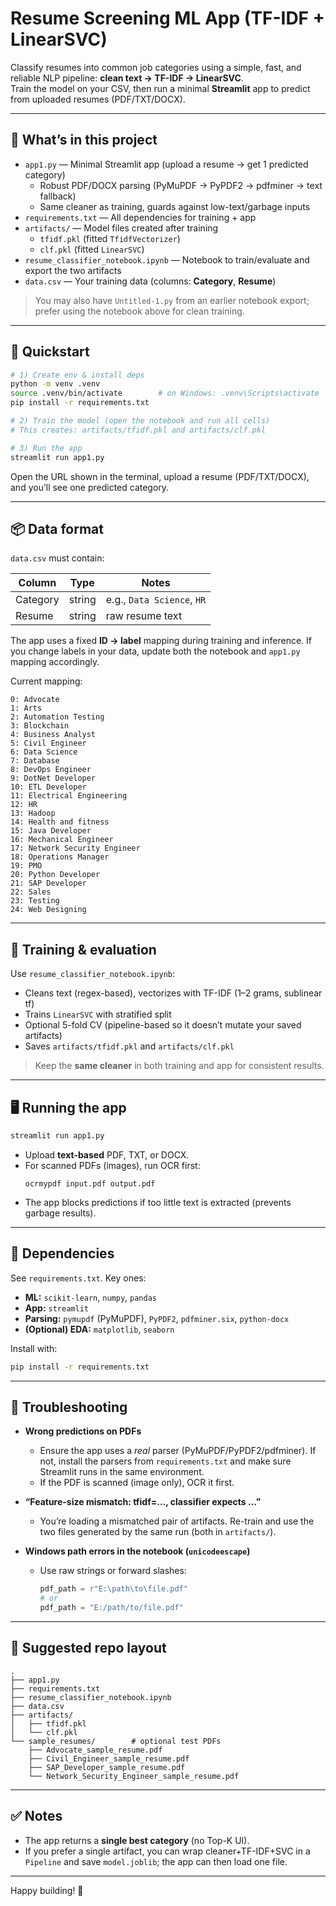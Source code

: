 # Resume Screening ML App (TF-IDF + LinearSVC)

Classify resumes into common job categories using a simple, fast, and reliable NLP pipeline:
**clean text → TF-IDF → LinearSVC**.  
Train the model on your CSV, then run a minimal **Streamlit** app to predict from uploaded resumes (PDF/TXT/DOCX).

---

## 🔧 What’s in this project

- `app1.py` — Minimal Streamlit app (upload a resume → get 1 predicted category)  
  - Robust PDF/DOCX parsing (PyMuPDF → PyPDF2 → pdfminer → text fallback)  
  - Same cleaner as training, guards against low-text/garbage inputs
- `requirements.txt` — All dependencies for training + app
- `artifacts/` — Model files created after training  
  - `tfidf.pkl` (fitted `TfidfVectorizer`)  
  - `clf.pkl` (fitted `LinearSVC`)
- `resume_classifier_notebook.ipynb` — Notebook to train/evaluate and export the two artifacts
- `data.csv` — Your training data (columns: **Category**, **Resume**)

> You may also have `Untitled-1.py` from an earlier notebook export; prefer using the notebook above for clean training.

---

## 🚀 Quickstart

```bash
# 1) Create env & install deps
python -m venv .venv
source .venv/bin/activate        # on Windows: .venv\Scripts\activate
pip install -r requirements.txt

# 2) Train the model (open the notebook and run all cells)
# This creates: artifacts/tfidf.pkl and artifacts/clf.pkl

# 3) Run the app
streamlit run app1.py
```

Open the URL shown in the terminal, upload a resume (PDF/TXT/DOCX), and you’ll see one predicted category.

---

## 📦 Data format

`data.csv` must contain:

| Column    | Type   | Notes                         |
|-----------|--------|-------------------------------|
| Category  | string | e.g., `Data Science`, `HR`    |
| Resume    | string | raw resume text               |

The app uses a fixed **ID → label** mapping during training and inference. If you change labels in your data, update both the notebook and `app1.py` mapping accordingly.

Current mapping:

```
0: Advocate
1: Arts
2: Automation Testing
3: Blockchain
4: Business Analyst
5: Civil Engineer
6: Data Science
7: Database
8: DevOps Engineer
9: DotNet Developer
10: ETL Developer
11: Electrical Engineering
12: HR
13: Hadoop
14: Health and fitness
15: Java Developer
16: Mechanical Engineer
17: Network Security Engineer
18: Operations Manager
19: PMO
20: Python Developer
21: SAP Developer
22: Sales
23: Testing
24: Web Designing
```

---

## 🧪 Training & evaluation

Use `resume_classifier_notebook.ipynb`:

- Cleans text (regex-based), vectorizes with TF-IDF (1–2 grams, sublinear tf)
- Trains `LinearSVC` with stratified split
- Optional 5-fold CV (pipeline-based so it doesn’t mutate your saved artifacts)
- Saves `artifacts/tfidf.pkl` and `artifacts/clf.pkl`

> Keep the **same cleaner** in both training and app for consistent results.

---

## 🖥️ Running the app

```bash
streamlit run app1.py
```

- Upload **text-based** PDF, TXT, or DOCX.  
- For scanned PDFs (images), run OCR first:
  ```
  ocrmypdf input.pdf output.pdf
  ```
- The app blocks predictions if too little text is extracted (prevents garbage results).

---

## 🧰 Dependencies

See `requirements.txt`. Key ones:

- **ML:** `scikit-learn`, `numpy`, `pandas`
- **App:** `streamlit`
- **Parsing:** `pymupdf` (PyMuPDF), `PyPDF2`, `pdfminer.six`, `python-docx`
- **(Optional) EDA:** `matplotlib`, `seaborn`

Install with:
```bash
pip install -r requirements.txt
```

---

## 🐛 Troubleshooting

- **Wrong predictions on PDFs**
  - Ensure the app uses a *real* parser (PyMuPDF/PyPDF2/pdfminer). If not, install the parsers from `requirements.txt` and make sure Streamlit runs in the same environment.
  - If the PDF is scanned (image only), OCR it first.

- **“Feature-size mismatch: tfidf=…, classifier expects …”**
  - You’re loading a mismatched pair of artifacts. Re-train and use the two files generated by the same run (both in `artifacts/`).

- **Windows path errors in the notebook (`unicodeescape`)**
  - Use raw strings or forward slashes:
    ```python
    pdf_path = r"E:\path\to\file.pdf"
    # or
    pdf_path = "E:/path/to/file.pdf"
    ```

---

## 📁 Suggested repo layout

```
.
├── app1.py
├── requirements.txt
├── resume_classifier_notebook.ipynb
├── data.csv
├── artifacts/
│   ├── tfidf.pkl
│   └── clf.pkl
└── sample_resumes/        # optional test PDFs
    ├── Advocate_sample_resume.pdf
    ├── Civil_Engineer_sample_resume.pdf
    ├── SAP_Developer_sample_resume.pdf
    └── Network_Security_Engineer_sample_resume.pdf
```

---

## ✅ Notes

- The app returns a **single best category** (no Top-K UI).
- If you prefer a single artifact, you can wrap cleaner+TF-IDF+SVC in a `Pipeline` and save `model.joblib`; the app can then load one file.

---

Happy building! 🚀

